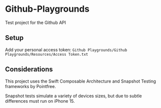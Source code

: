 # Github-Playgrounds
Test project for the Github API

## Setup

Add your personal access token:
`Github Playgrounds/Github Playgrounds/Resources/Access Token.txt`

## Considerations

This project uses the Swift Composable Architecture and Snapshot Testing frameworks by Pointfree.

Snapshot tests simulate a variety of devices sizes, but due to subtle differences must run on iPhone 15.

